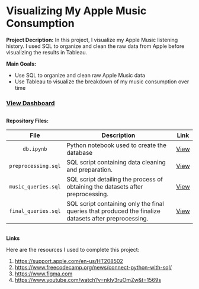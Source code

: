 # Visualizing My Apple Music Consumption

**Project Decription:** In this project, I visualize my Apple Music listening history. I used SQL to organize and clean the raw data from Apple before visualizing the results in Tableau. 


**Main Goals:**
- Use SQL to organize and clean raw Apple Music data
- Use Tableau to visualize the breakdown of my music consumption over time



### [View Dashboard](https://public.tableau.com/views/AppleMusicActivityDashboard/DASH-TopSongs?:language=en-US&publish=yes&:display_count=n&:origin=viz_share_link)

## 

**Repository Files:**

| File | Description | Link |
| :-: | ----------- | --- |
| `db.ipynb` | Python notebook used to create the database | [View](https://github.com/johncarlomaula/apple-music-activity-project/blob/main/db.ipynb) |
| `preprocessing.sql` | SQL script containing data cleaning and preparation.  | [View](https://github.com/johncarlomaula/apple-music-activity-project/blob/main/preprocessing.sql) |
| `music_queries.sql` | SQL script detailing the process of obtaining the datasets after preprocessing. | [View](https://github.com/johncarlomaula/apple-music-activity-project/blob/main/music_queries.sql) |
| `final_queries.sql` | SQL script containing only the final queries that produced the finalize datasets after preprocessing. | [View](https://github.com/johncarlomaula/apple-music-activity-project/blob/main/final_queries.sql) |


##

**Links**

Here are the resources I used to complete this project:

1. https://support.apple.com/en-us/HT208502
2. https://www.freecodecamp.org/news/connect-python-with-sql/
3. https://www.figma.com
4. https://www.youtube.com/watch?v=nkIy3ruOmZw&t=1569s
